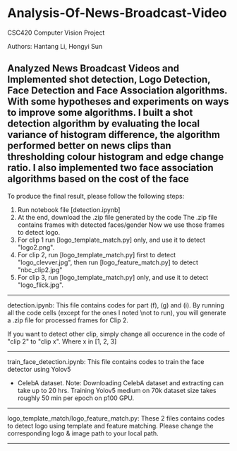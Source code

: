 # Analysis-Of-News-Broadcast-Video
CSC420 Computer Vision Project

Authors: Hantang Li, Hongyi Sun

Analyzed News Broadcast Videos and Implemented shot detection, Logo Detection, Face Detection and Face Association algorithms. With some hypotheses and experiments on ways to improve some algorithms. I built a shot detection algorithm by evaluating the local variance of histogram difference, the algorithm performed better on news clips than thresholding colour histogram and edge change ratio. I also implemented two face association algorithms based on the cost of the face
----------------------------------------------------------------
To produce the final result, please follow the following steps:

1. Run notebook file [detection.ipynb]
2. At the end, download the .zip file generated by the code
The .zip file contains frames with detected faces/gender
Now we use those frames to detect logo.
3. For clip 1 run [logo_template_match.py] only, and use it to
detect "logo2.png".
4. For clip 2, run [logo_template_match.py] first to detect
"logo_clevver.jpg", then run [logo_feature_match.py] to detect
"nbc_clip2.jpg"
5. For clip 3, run [logo_template_match.py] only, and use it to
detect "logo_flick.jpg".
----------------------------------------------------------------

detection.ipynb:
This file contains codes for part (f), (g) and (i).
By running all the code cells (except for the ones I noted \not 
to run), you will generate a .zip file for processed frames for 
Clip 2.

If you want to detect other clip, simply change all occurence in 
the code of "clip 2" to "clip x". Where x in [1, 2, 3]

----------------------------------------------------------------

train_face_detection.ipynb:
This file contains codes to train the face detector using Yolov5
+ CelebA dataset. Note: Downloading CelebA dataset and extracting
can take up to 20 hrs. Training Yolov5 medium on 70k dataset size 
takes roughly 50 min per epoch on p100 GPU.

----------------------------------------------------------------

logo_template_match/logo_feature_match.py:
These 2 files contains codes to detect logo using template and 
feature matching. Please change the corresponding logo & image
path to your local path.

----------------------------------------------------------------
